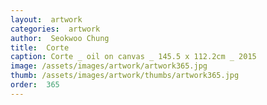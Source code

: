 ```yaml
---
layout:  artwork
categories:  artwork
author:  Seokwoo Chung
title:  Corte
caption: Corte _ oil on canvas _ 145.5 x 112.2cm _ 2015
image: /assets/images/artwork/artwork365.jpg
thumb: /assets/images/artwork/thumbs/artwork365.jpg
order:  365
---
```

